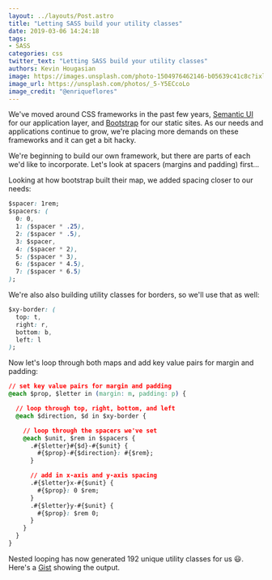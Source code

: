```yaml
---
layout: ../layouts/Post.astro
title: "Letting SASS build your utility classes"
date: 2019-03-06 14:24:18
tags:
- SASS
categories: css
twitter_text: "Letting SASS build your utility classes"
authors: Kevin Hougasian
image: https://images.unsplash.com/photo-1504976462146-b05639c41c8c?ixlib=rb-1.2.1&ixid=eyJhcHBfaWQiOjEyMDd9&auto=format&fit=crop&w=975&q=80
image_url: https://unsplash.com/photos/_5-Y5ECcoLo
image_credit: "@enriqueflores"
---
```


We've moved around CSS frameworks in the past few years, [Semantic UI](https://semantic-ui.com/) for our application layer, and [Bootstrap](https://getbootstrap.com/) for our static sites. As our needs and applications continue to grow, we're placing more demands on these frameworks and it can get a bit hacky.

We're beginning to build our own framework, but there are parts of each we'd like to incorporate. Let's look at spacers (margins and padding) first...

Looking at how bootstrap built their map, we added spacing closer to our needs:

```css
$spacer: 1rem;
$spacers: (
  0: 0,
  1: ($spacer * .25),
  2: ($spacer * .5),
  3: $spacer,
  4: ($spacer * 2),
  5: ($spacer * 3),
  6: ($spacer * 4.5),
  7: ($spacer * 6.5)
);
```

We're also also building utility classes for borders, so we'll use that as well:

```css
$xy-border: (
  top: t,
  right: r,
  bottom: b,
  left: l
);
```

Now let's loop through both maps and add key value pairs for margin and padding:

```css
// set key value pairs for margin and padding
@each $prop, $letter in (margin: m, padding: p) {

  // loop through top, right, bottom, and left
  @each $direction, $d in $xy-border {

    // loop through the spacers we've set
    @each $unit, $rem in $spacers {
      .#{$letter}#{$d}-#{$unit} {
        #{$prop}-#{$direction}: #{$rem};
      }

      // add in x-axis and y-axis spacing
      .#{$letter}x-#{$unit} {
        #{$prop}: 0 $rem;
      }
      .#{$letter}y-#{$unit} {
        #{$prop}: $rem 0;
      }
    }
  }
}
```

Nested looping has now generated 192 unique utility classes for us 😃. Here's a [Gist](https://gist.github.com/hougasian/63b519f6d74674087de5dcdac5ad7861) showing the output.
